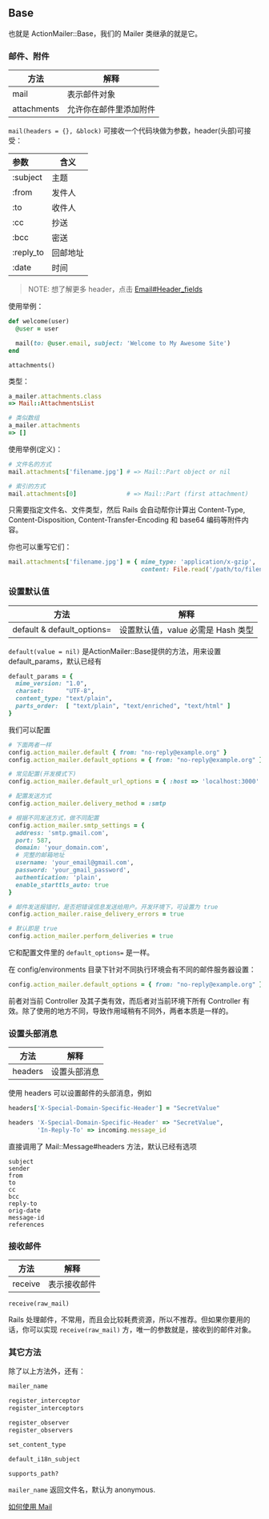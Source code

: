 ## Base

也就是 ActionMailer::Base，我们的 Mailer 类继承的就是它。

### 邮件、附件

|方法|解释|
|--|--|
| mail | 表示邮件对象 |
|attachments | 允许你在邮件里添加附件|

`mail(headers = {}, &block)` 可接收一个代码块做为参数，header(头部)可接受：

| 参数 | 含义 |
| :-- | -- |
| :subject | 主题 |
| :from | 发件人 |
| :to | 收件人 |
| :cc | 抄送 |
| :bcc | 密送 |
| :reply_to | 回邮地址 |
| :date |时间|

> NOTE: 想了解更多 header，点击 [Email#Header_fields](http://en.wikipedia.org/wiki/Email#Header_fields)

使用举例：

```ruby
def welcome(user)
  @user = user

  mail(to: @user.email, subject: 'Welcome to My Awesome Site')
end
```

`attachments()`

类型：

```ruby
a_mailer.attachments.class
=> Mail::AttachmentsList

# 类似数组
a_mailer.attachments
=> []
```

使用举例(定义)：

```ruby
# 文件名的方式
mail.attachments['filename.jpg'] # => Mail::Part object or nil

# 索引的方式
mail.attachments[0]              # => Mail::Part (first attachment)
```

只需要指定文件名、文件类型，然后 Rails 会自动帮你计算出 Content-Type, Content-Disposition, Content-Transfer-Encoding 和 base64 编码等附件内容。

你也可以重写它们：

```ruby
mail.attachments['filename.jpg'] = { mime_type: 'application/x-gzip',
                                     content: File.read('/path/to/filename.jpg') }
```

### 设置默认值

| 方法 | 解释 |
|--|--|
|default & default_options= | 设置默认值，value 必需是 Hash 类型|

`default(value = nil)` 是ActionMailer::Base提供的方法，用来设置 default_params，默认已经有

```ruby
default_params = {
  mime_version: "1.0",
  charset:      "UTF-8",
  content_type: "text/plain",
  parts_order:  [ "text/plain", "text/enriched", "text/html" ]
}
```

我们可以配置

```ruby
# 下面两者一样
config.action_mailer.default { from: "no-reply@example.org" }
config.action_mailer.default_options = { from: "no-reply@example.org" }

# 常见配置(开发模式下)
config.action_mailer.default_url_options = { :host => 'localhost:3000' }

# 配置发送方式
config.action_mailer.delivery_method = :smtp

# 根据不同发送方式，做不同配置
config.action_mailer.smtp_settings = {
  address: 'smtp.gmail.com',
  port: 587,
  domain: 'your_domain.com',
  # 完整的邮箱地址
  username: 'your_email@gmail.com',
  password: 'your_gmail_password',
  authentication: 'plain',
  enable_starttls_auto: true
}

# 邮件发送报错时，是否把错误信息发送给用户。开发环境下，可设置为 true
config.action_mailer.raise_delivery_errors = true

# 默认即是 true
config.action_mailer.perform_deliveries = true
```

它和配置文件里的 `default_options=` 是一样。

在 config/environments 目录下针对不同执行环境会有不同的邮件服务器设置：

```ruby
config.action_mailer.default_options = { from: "no-reply@example.org" }
```

前者对当前 Controller 及其子类有效，而后者对当前环境下所有 Controller 有效。除了使用的地方不同，导致作用域稍有不同外，两者本质是一样的。

### 设置头部消息

| 方法 | 解释 |
| -- | -- |
| headers | 设置头部消息 |

使用 headers 可以设置邮件的头部消息，例如

```ruby
headers['X-Special-Domain-Specific-Header'] = "SecretValue"

headers 'X-Special-Domain-Specific-Header' => "SecretValue",
        'In-Reply-To' => incoming.message_id
```

直接调用了 Mail::Message#headers 方法，默认已经有选项

```
subject
sender
from
to
cc
bcc
reply-to
orig-date
message-id
references
```

### 接收邮件

| 方法 | 解释 |
| -- | -- |
| receive | 表示接收邮件 |

`receive(raw_mail)`

Rails 处理邮件，不常用，而且会比较耗费资源，所以不推荐。但如果你要用的话，你可以实现 `receive(raw_mail)` 方，唯一的参数就是，接收到的邮件对象。

### 其它方法

除了以上方法外，还有：

```ruby
mailer_name

register_interceptor
register_interceptors

register_observer
register_observers

set_content_type

default_i18n_subject

supports_path?
```

`mailer_name` 返回文件名，默认为 anonymous.

[如何使用 Mail](https://github.com/mikel/mail#usage)
